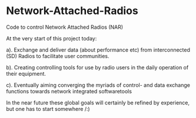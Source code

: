 # Network-Attached-Radios
Code to control Network Attached Radios (NAR)

At the very start of this project today:

a). Exchange and deliver data (about performance etc) from interconnected (SD) Radios to facilitate user communities.

b). Creating controlling tools for use by radio users in the daily operation of their equipment.

c). Eventually aiming converging the myriads of control- and data exchange functions towards network integrated softwaretools

In the near future these global goals will certainly be refined by experience, but one has to start somewhere /:)


